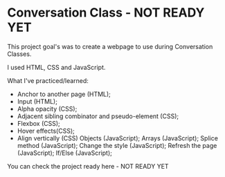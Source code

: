 # Conversation Class - NOT READY YET

This project goal's was to create a webpage to use during Conversation Classes.

I used HTML, CSS and JavaScript.

What I've practiced/learned:
- Anchor to another page (HTML);
- Input (HTML);
- Alpha opacity (CSS);
- Adjacent sibling combinator and pseudo-element (CSS);
- Flexbox (CSS);
- Hover effects(CSS);
- Align vertically (CSS)
Objects (JavaScript);
Arrays (JavaScript);
Splice method (JavaScript);
Change the style (JavaScript);
Refresh the page (JavaScript);
If/Else (JavaScript);



You can check the project ready here - NOT READY YET
